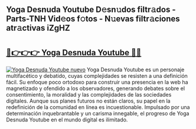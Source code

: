 ## Yoga Desnuda Youtube D𝚎sn𝚞dos filtr𝚊dos - Parts-TNH Vid𝚎os f𝚘tos - N𝚞evas filtr𝚊ciones atr𝚊ctivas iZgHZ

# <h2><a href="http://mbbqe5j.tromn.icu/?c=Yoga+Desnuda+Youtube">🔗👉👉👉 Yoga Desnuda Youtube 🔗🔗</a></h2>

[![Yoga Desnuda Youtube nuevo](https://i.imgur.com/pEAQMta.gif)](http://mbbqe5j.tromn.icu/?c=Yoga+Desnuda+Youtube)
Yoga Desnuda Youtube es un personaje multifacético y debatido, cuyas complejidades se resisten a una definición fácil.  Su enfoque poco ortodoxo para construir una presencia en la web ha magnetizado y ofendido a los observadores, generando debates sobre el consentimiento, la moralidad y las complejidades de las sociedades digitales. Aunque sus planes futuros no están claros, su papel en la redefinición de la comunidad en línea es incuestionable. Impulsado por una determinación inquebrantable y un carisma innegable, el progreso de Yoga Desnuda Youtube en el mundo digital es ilimitado.
